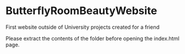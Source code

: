 # ButterflyRoomBeautyWebsite
First website outside of University projects created for a friend

Please extract the contents of the folder before opening the index.html page. 
